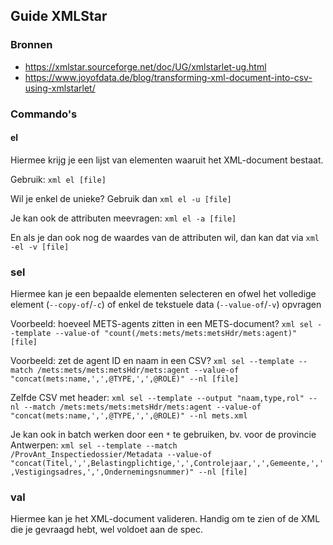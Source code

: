 ## Guide XMLStar

### Bronnen
* https://xmlstar.sourceforge.net/doc/UG/xmlstarlet-ug.html
* https://www.joyofdata.de/blog/transforming-xml-document-into-csv-using-xmlstarlet/

### Commando's

#### el

Hiermee krijg je een lijst van elementen waaruit het XML-document bestaat.

Gebruik: `xml el [file]`

Wil je enkel de unieke? Gebruik dan `xml el -u [file]`

Je kan ook de attributen meevragen: `xml el -a [file]`

En als je dan ook nog de waardes van de attributen wil, dan kan dat via `xml -el -v [file]`

### sel

Hiermee kan je een bepaalde elementen selecteren en ofwel het volledige element (`--copy-of`/`-c`) of enkel de tekstuele data (`--value-of`/`-v`) opvragen

Voorbeeld: hoeveel METS-agents zitten in een METS-document? `xml sel --template --value-of "count(/mets:mets/mets:metsHdr/mets:agent)" [file]`

Voorbeeld: zet de agent ID en naam in een CSV? `xml sel --template --match /mets:mets/mets:metsHdr/mets:agent --value-of "concat(mets:name,',',@TYPE,',',@ROLE)" --nl [file]`

Zelfde CSV met header: `xml sel --template --output "naam,type,rol" --nl --match /mets:mets/mets:metsHdr/mets:agent --value-of "concat(mets:name,',',@TYPE,',',@ROLE)" --nl mets.xml`

Je kan ook in batch werken door een `*` te gebruiken, bv. voor de provincie Antwerpen: `xml sel --template --match /ProvAnt_Inspectiedossier/Metadata --value-of "concat(Titel,',',Belastingplichtige,',',Controlejaar,',',Gemeente,',',Vestigingsadres,',',Ondernemingsnummer)" --nl [file]`

### val

Hiermee kan je het XML-document valideren. Handig om te zien of de XML die je gevraagd hebt, wel voldoet aan de spec.
